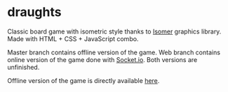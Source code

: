 # draughts
Classic board game with isometric style thanks to [Isomer](http://jdan.github.io/isomer/) graphics library. Made with HTML + CSS + JavaScript combo.

Master branch contains offline version of the game. Web branch contains online version of the game done with [Socket.io](http://socket.io/). Both versions are unfinished.

Offline version of the game is directly available [here](http://www.cs.helsinki.fi/u/kennyhei/isomer/).
